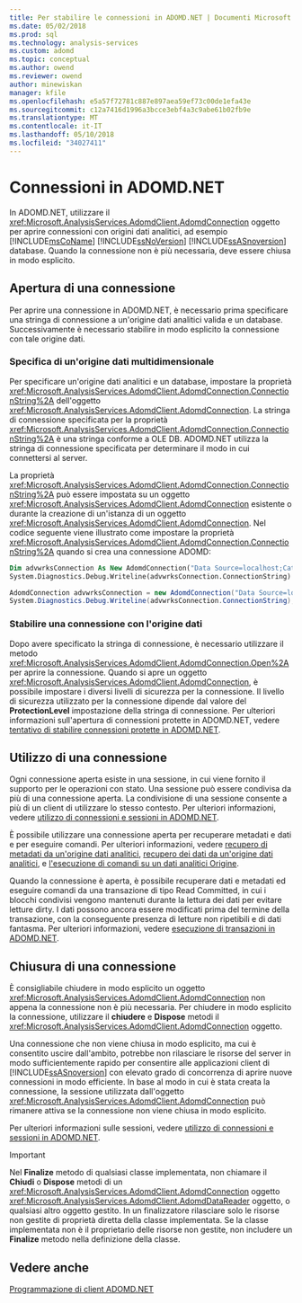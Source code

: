 ```yaml
---
title: Per stabilire le connessioni in ADOMD.NET | Documenti Microsoft
ms.date: 05/02/2018
ms.prod: sql
ms.technology: analysis-services
ms.custom: adomd
ms.topic: conceptual
ms.author: owend
ms.reviewer: owend
author: minewiskan
manager: kfile
ms.openlocfilehash: e5a57f72781c887e897aea59ef73c00de1efa43e
ms.sourcegitcommit: c12a7416d1996a3bcce3ebf4a3c9abe61b02fb9e
ms.translationtype: MT
ms.contentlocale: it-IT
ms.lasthandoff: 05/10/2018
ms.locfileid: "34027411"
---
```

# <a name="connections-in-adomdnet"></a>Connessioni in ADOMD.NET
  In ADOMD.NET, utilizzare il <xref:Microsoft.AnalysisServices.AdomdClient.AdomdConnection> oggetto per aprire connessioni con origini dati analitici, ad esempio [!INCLUDE[msCoName](../../includes/msconame-md.md)] [!INCLUDE[ssNoVersion](../../includes/ssnoversion-md.md)] [!INCLUDE[ssASnoversion](../../includes/ssasnoversion-md.md)] database. Quando la connessione non è più necessaria, deve essere chiusa in modo esplicito.  
  
## <a name="opening-a-connection"></a>Apertura di una connessione  
 Per aprire una connessione in ADOMD.NET, è necessario prima specificare una stringa di connessione a un'origine dati analitici valida e un database. Successivamente è necessario stabilire in modo esplicito la connessione con tale origine dati.  
  
### <a name="specifying-a-multidimensional-data-source"></a>Specifica di un'origine dati multidimensionale  
 Per specificare un'origine dati analitici e un database, impostare la proprietà <xref:Microsoft.AnalysisServices.AdomdClient.AdomdConnection.ConnectionString%2A> dell'oggetto <xref:Microsoft.AnalysisServices.AdomdClient.AdomdConnection>. La stringa di connessione specificata per la proprietà <xref:Microsoft.AnalysisServices.AdomdClient.AdomdConnection.ConnectionString%2A> è una stringa conforme a OLE DB. ADOMD.NET utilizza la stringa di connessione specificata per determinare il modo in cui connettersi al server.  
  
 La proprietà <xref:Microsoft.AnalysisServices.AdomdClient.AdomdConnection.ConnectionString%2A> può essere impostata su un oggetto <xref:Microsoft.AnalysisServices.AdomdClient.AdomdConnection> esistente o durante la creazione di un'istanza di un oggetto <xref:Microsoft.AnalysisServices.AdomdClient.AdomdConnection>. Nel codice seguente viene illustrato come impostare la proprietà <xref:Microsoft.AnalysisServices.AdomdClient.AdomdConnection.ConnectionString%2A> quando si crea una connessione ADOMD:  
  
```vb  
Dim advwrksConnection As New AdomdConnection("Data Source=localhost;Catalog=AdventureWorksAS")  
System.Diagnostics.Debug.Writeline(advwrksConnection.ConnectionString)  
```  
  
```csharp  
AdomdConnection advwrksConnection = new AdomdConnection("Data Source=localhost;Catalog=AdventureWorksAS");  
System.Diagnostics.Debug.Writeline(advwrksConnection.ConnectionString);  
```  
  
### <a name="opening-a-connection-to-the-data-source"></a>Stabilire una connessione con l'origine dati  
 Dopo avere specificato la stringa di connessione, è necessario utilizzare il metodo <xref:Microsoft.AnalysisServices.AdomdClient.AdomdConnection.Open%2A> per aprire la connessione. Quando si apre un oggetto <xref:Microsoft.AnalysisServices.AdomdClient.AdomdConnection>, è possibile impostare i diversi livelli di sicurezza per la connessione. Il livello di sicurezza utilizzato per la connessione dipende dal valore del **ProtectionLevel** impostazione della stringa di connessione. Per ulteriori informazioni sull'apertura di connessioni protette in ADOMD.NET, vedere [tentativo di stabilire connessioni protette in ADOMD.NET](../../analysis-services/multidimensional-models-adomd-net-client/connections-in-adomd-net-establishing-secure-connections.md).  
  
## <a name="working-with-a-connection"></a>Utilizzo di una connessione  
 Ogni connessione aperta esiste in una sessione, in cui viene fornito il supporto per le operazioni con stato. Una sessione può essere condivisa da più di una connessione aperta. La condivisione di una sessione consente a più di un client di utilizzare lo stesso contesto. Per ulteriori informazioni, vedere [utilizzo di connessioni e sessioni in ADOMD.NET](../../analysis-services/multidimensional-models-adomd-net-client/connections-in-adomd-net-working-with-connections-and-sessions.md).  
  
 È possibile utilizzare una connessione aperta per recuperare metadati e dati e per eseguire comandi. Per ulteriori informazioni, vedere [recupero di metadati da un'origine dati analitici](../../analysis-services/multidimensional-models-adomd-net-client/retrieving-metadata-from-an-analytical-data-source.md), [recupero dei dati da un'origine dati analitici](../../analysis-services/multidimensional-models-adomd-net-client/retrieving-data-from-an-analytical-data-source.md), e [l'esecuzione di comandi su un dati analitici Origine](../../analysis-services/multidimensional-models-adomd-net-client/executing-commands-against-an-analytical-data-source.md).  
  
 Quando la connessione è aperta, è possibile recuperare dati e metadati ed eseguire comandi da una transazione di tipo Read Committed, in cui i blocchi condivisi vengono mantenuti durante la lettura dei dati per evitare letture dirty. I dati possono ancora essere modificati prima del termine della transazione, con la conseguente presenza di letture non ripetibili e di dati fantasma. Per ulteriori informazioni, vedere [esecuzione di transazioni in ADOMD.NET](../../analysis-services/multidimensional-models-adomd-net-client/connections-in-adomd-net-performing-transactions.md).  
  
## <a name="closing-a-connection"></a>Chiusura di una connessione  
 È consigliabile chiudere in modo esplicito un oggetto <xref:Microsoft.AnalysisServices.AdomdClient.AdomdConnection> non appena la connessione non è più necessaria. Per chiudere in modo esplicito la connessione, utilizzare il **chiudere** e **Dispose** metodi il <xref:Microsoft.AnalysisServices.AdomdClient.AdomdConnection> oggetto.  
  
 Una connessione che non viene chiusa in modo esplicito, ma cui è consentito uscire dall'ambito, potrebbe non rilasciare le risorse del server in modo sufficientemente rapido per consentire alle applicazioni client di [!INCLUDE[ssASnoversion](../../includes/ssasnoversion-md.md)] con elevato grado di concorrenza di aprire nuove connessioni in modo efficiente. In base al modo in cui è stata creata la connessione, la sessione utilizzata dall'oggetto <xref:Microsoft.AnalysisServices.AdomdClient.AdomdConnection> può rimanere attiva se la connessione non viene chiusa in modo esplicito.  
  
 Per ulteriori informazioni sulle sessioni, vedere [utilizzo di connessioni e sessioni in ADOMD.NET](../../analysis-services/multidimensional-models-adomd-net-client/connections-in-adomd-net-working-with-connections-and-sessions.md).  
  
> [!IMPORTANT]  
>  Nel **Finalize** metodo di qualsiasi classe implementata, non chiamare il **Chiudi** o **Dispose** metodi di un <xref:Microsoft.AnalysisServices.AdomdClient.AdomdConnection> oggetto <xref:Microsoft.AnalysisServices.AdomdClient.AdomdDataReader> oggetto, o qualsiasi altro oggetto gestito. In un finalizzatore rilasciare solo le risorse non gestite di proprietà diretta della classe implementata. Se la classe implementata non è il proprietario delle risorse non gestite, non includere un **Finalize** metodo nella definizione della classe.  
  
## <a name="see-also"></a>Vedere anche  
 [Programmazione di client ADOMD.NET](../../analysis-services/multidimensional-models-adomd-net-client/adomd-net-client-programming.md)  
  
  
